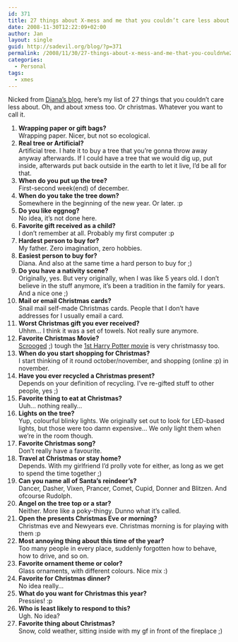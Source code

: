 ```yaml
---
id: 371
title: 27 things about X-mess and me that you couldn’t care less about
date: 2008-11-30T12:22:09+02:00
author: Jan
layout: single
guid: http://sadevil.org/blog/?p=371
permalink: /2008/11/30/27-things-about-x-mess-and-me-that-you-couldn%e2%80%99t-care-less-about/
categories:
  - Personal
tags:
  - xmes
---
```

Nicked from <a href="http://sade.sadevil.org/blog/2008/11/28/me-me-the-christmas-edition" target="_blank">Diana&#8217;s blog</a>, here&#8217;s my list of 27 things that you couldn&#8217;t care less about. Oh, and about xmess too. Or christmas. Whatever you want to call it.

<!--more-->

  1. **Wrapping paper or gift bags?**  
    Wrapping paper. Nicer, but not so ecological.
  2. **Real tree or Artificial?**  
    Artificial tree. I hate it to buy a tree that you&#8217;re gonna throw away anyway afterwards. If I could have a tree that we would dig up, put inside, afterwards put back outside in the earth to let it live, I&#8217;d be all for that.
  3. **When do you put up the tree?**  
    First-second week(end) of december.
  4. **When do you take the tree down?**  
    Somewhere in the beginning of the new year. Or later. :p
  5. **Do you like eggnog?**  
    No idea, it&#8217;s not done here.
  6. **Favorite gift received as a child?**  
    I don&#8217;t remember at all. Probably my first computer :p
  7. **Hardest person to buy for?**  
    My father. Zero imagination, zero hobbies.
  8. **Easiest person to buy for?**  
    Diana. And also at the same time a hard person to buy for ;)
  9. **Do you have a nativity scene?**  
    Originally, yes. But very originally, when I was like 5 years old. I don&#8217;t believe in the stuff anymore, it&#8217;s been a tradition in the family for years. And a nice one ;)
 10. **Mail or email Christmas cards?**  
    Snail mail self-made Christmas cards. People that I don&#8217;t have addresses for I usually email a card.
 11. **Worst Christmas gift you ever received?**  
    Uhhm&#8230; I think it was a set of towels. Not really sure anymore.
 12. **Favorite Christmas Movie?**  
    <a href="http://www.imdb.com/title/tt0096061/" target="_blank">Scrooged</a> ;) tough the <a href="http://uk.imdb.com/title/tt0241527/" target="_blank">1st Harry Potter movie</a> is very christmassy too.
 13. **When do you start shopping for Christmas?**  
    I start thinking of it round october/november, and shopping (online :p) in november.
 14. **Have you ever recycled a Christmas present?**  
    Depends on your definition of recycling. I&#8217;ve re-gifted stuff to other people, yes ;)
 15. **Favorite thing to eat at Christmas?**  
    Uuh&#8230; nothing really&#8230;
 16. **Lights on the tree?**  
    Yup, colourful blinky lights. We originally set out to look for LED-based lights, but those were too damn expensive&#8230; We only light them when we&#8217;re in the room though.
 17. **Favorite Christmas song?**  
    Don’t really have a favourite.
 18. **Travel at Christmas or stay home?**  
    Depends. With my girlfriend I&#8217;d prolly vote for either, as long as we get to spend the time together ;)
 19. **Can you name all of Santa’s reindeer’s?**  
    Dancer, Dasher, Vixen, Prancer, Comet, Cupid, Donner and Blitzen. And ofcourse Rudolph. 
 20. **Angel on the tree top or a star?**  
    Neither. More like a poky-thingy. Dunno what it&#8217;s called. 
 21. **Open the presents Christmas Eve or morning?**  
    Christmas eve and Newyears eve. Christmas morning is for playing with them :p
 22. **Most annoying thing about this time of the year?**  
    Too many people in every place, suddenly forgotten how to behave, how to drive, and so on. 
 23. **Favorite ornament theme or color?**  
    Glass ornaments, with different colours. Nice mix :) 
 24. **Favorite for Christmas dinner?**  
    No idea really&#8230; 
 25. **What do you want for Christmas this year?**  
    Pressies! :p 
 26. **Who is least likely to respond to this?**  
    Ugh. No idea? 
 27. **Favorite thing about Christmas?**  
    Snow, cold weather, sitting inside with my gf in front of the fireplace ;)